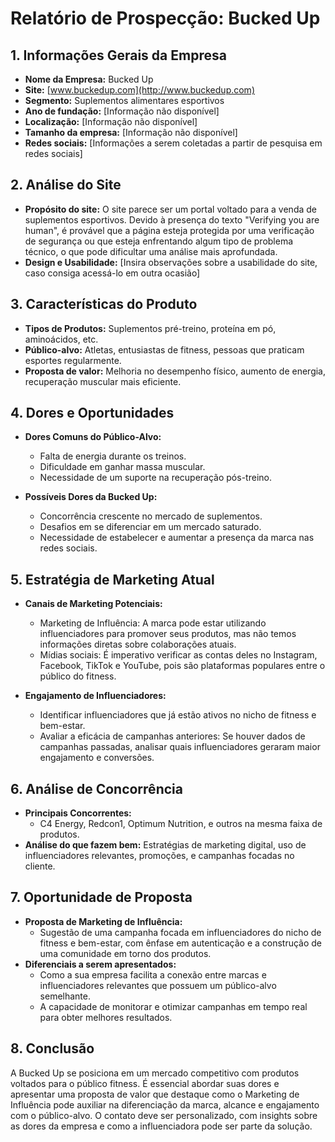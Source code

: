 # Relatório de Prospecção: Bucked Up

## 1. **Informações Gerais da Empresa**
- **Nome da Empresa:** Bucked Up
- **Site:** [www.buckedup.com](http://www.buckedup.com)
- **Segmento:** Suplementos alimentares esportivos
- **Ano de fundação:** [Informação não disponível]
- **Localização:** [Informação não disponível]
- **Tamanho da empresa:** [Informação não disponível]
- **Redes sociais:** [Informações a serem coletadas a partir de pesquisa em redes sociais]

## 2. **Análise do Site**
- **Propósito do site:** O site parece ser um portal voltado para a venda de suplementos esportivos. Devido à presença do texto "Verifying you are human", é provável que a página esteja protegida por uma verificação de segurança ou que esteja enfrentando algum tipo de problema técnico, o que pode dificultar uma análise mais aprofundada.
- **Design e Usabilidade:** [Insira observações sobre a usabilidade do site, caso consiga acessá-lo em outra ocasião]
  
## 3. **Características do Produto**
- **Tipos de Produtos:** Suplementos pré-treino, proteína em pó, aminoácidos, etc.
- **Público-alvo:** Atletas, entusiastas de fitness, pessoas que praticam esportes regularmente.
- **Proposta de valor:** Melhoria no desempenho físico, aumento de energia, recuperação muscular mais eficiente.
  
## 4. **Dores e Oportunidades**
- **Dores Comuns do Público-Alvo:**
  - Falta de energia durante os treinos.
  - Dificuldade em ganhar massa muscular.
  - Necessidade de um suporte na recuperação pós-treino.

- **Possíveis Dores da Bucked Up:**
  - Concorrência crescente no mercado de suplementos.
  - Desafios em se diferenciar em um mercado saturado.
  - Necessidade de estabelecer e aumentar a presença da marca nas redes sociais.

## 5. **Estratégia de Marketing Atual**
- **Canais de Marketing Potenciais:**
  - Marketing de Influência: A marca pode estar utilizando influenciadores para promover seus produtos, mas não temos informações diretas sobre colaborações atuais.
  - Mídias sociais: É imperativo verificar as contas deles no Instagram, Facebook, TikTok e YouTube, pois são plataformas populares entre o público do fitness.

- **Engajamento de Influenciadores:**
  - Identificar influenciadores que já estão ativos no nicho de fitness e bem-estar.
  - Avaliar a eficácia de campanhas anteriores: Se houver dados de campanhas passadas, analisar quais influenciadores geraram maior engajamento e conversões.

## 6. **Análise de Concorrência**
- **Principais Concorrentes:**
  - C4 Energy, Redcon1, Optimum Nutrition, e outros na mesma faixa de produtos.
- **Análise do que fazem bem:** Estratégias de marketing digital, uso de influenciadores relevantes, promoções, e campanhas focadas no cliente.

## 7. **Oportunidade de Proposta**
- **Proposta de Marketing de Influência:**
  - Sugestão de uma campanha focada em influenciadores do nicho de fitness e bem-estar, com ênfase em autenticação e a construção de uma comunidade em torno dos produtos.
- **Diferenciais a serem apresentados:**
  - Como a sua empresa facilita a conexão entre marcas e influenciadores relevantes que possuem um público-alvo semelhante.
  - A capacidade de monitorar e otimizar campanhas em tempo real para obter melhores resultados.

## 8. **Conclusão**
A Bucked Up se posiciona em um mercado competitivo com produtos voltados para o público fitness. É essencial abordar suas dores e apresentar uma proposta de valor que destaque como o Marketing de Influência pode auxiliar na diferenciação da marca, alcance e engajamento com o público-alvo. O contato deve ser personalizado, com insights sobre as dores da empresa e como a influenciadora pode ser parte da solução.